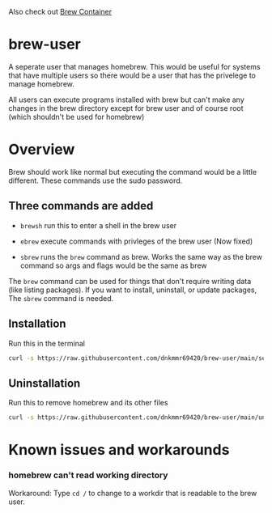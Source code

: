 Also check out [Brew Container](https://github.com/dnkmmr69420/brew-container)

# brew-user

A seperate user that manages homebrew. This would be useful for systems that have multiple users so there would be a user that has the privelege to manage homebrew.

All users can execute programs installed with brew but can't make any changes in the brew directory except for brew user and of course root (which shouldn't be used for homebrew)

# Overview
Brew should work like normal but executing the command would be a little different. These commands use the sudo password.

## Three commands are added

- `brewsh` run this to enter a shell in the brew user

- `ebrew` execute commands with privleges of the brew user (Now fixed)

- `sbrew` runs the `brew` command as brew. Works the same way as the brew command so args and flags would be the same as brew

The `brew` command can be used for things that don't require writing data (like listing packages). If you want to install, uninstall, or update packages, The `sbrew` command is needed.

## Installation

Run this in the terminal

```bash
curl -s https://raw.githubusercontent.com/dnkmmr69420/brew-user/main/setup.sh | bash
```

## Uninstallation

Run this to remove homebrew and its other files

```bash
curl -s https://raw.githubusercontent.com/dnkmmr69420/brew-user/main/uninstall.sh | bash
```

# Known issues and workarounds

### homebrew can't read working directory
Workaround: Type `cd /` to change to a workdir that is readable to the brew user.
